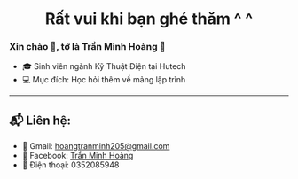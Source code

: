 
<h1 align="center">Rất vui khi bạn ghé thăm ^ ^</h1>

### Xin chào 👋, tớ là **Trần Minh Hoàng** 👋

- 🎓 Sinh viên ngành Kỹ Thuật Điện tại Hutech
- 💻 Mục đích: Học hỏi thêm về mảng lập trình
---
## 📬 Liên hệ:
- 📧 Gmail: [hoangtranminh205@gmail.com](mailto:hoangtrannminh205@gmail.com)
- 💬 Facebook: [Trần Minh Hoàng](https://facebook.com/hoangtranminh205)
- 📱 Điện thoại: 0352085948
